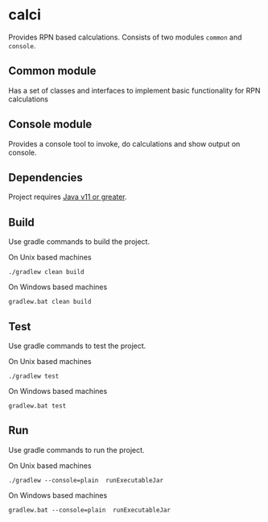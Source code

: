 # calci

Provides RPN based calculations. Consists of two modules `common` and `console`.

## Common module

Has a set of classes and interfaces to implement basic functionality for RPN calculations

## Console module

Provides a console tool to invoke, do calculations and show output on console.

## Dependencies

Project requires [Java v11 or greater](https://www.oracle.com/java/technologies/javase-downloads.html).

## Build

Use gradle commands to build the project.

On Unix based machines
```
./gradlew clean build
```

On Windows based machines

```
gradlew.bat clean build
```

## Test

Use gradle commands to test the project.

On Unix based machines

```
./gradlew test
```

On Windows based machines

```
gradlew.bat test
```

## Run

Use gradle commands to run the project.

On Unix based machines

```
./gradlew --console=plain  runExecutableJar
```

On Windows based machines

```
gradlew.bat --console=plain  runExecutableJar
```
